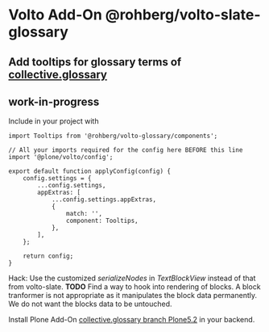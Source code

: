 # Volto Add-On @rohberg/volto-slate-glossary

## Add tooltips for glossary terms of [collective.glossary](https://github.com/collective/collective.glossary)

## work-in-progress

Include in your project with

    import Tooltips from '@rohberg/volto-glossary/components';

    // All your imports required for the config here BEFORE this line
    import '@plone/volto/config';

    export default function applyConfig(config) {
        config.settings = {
            ...config.settings,
            appExtras: [
                ...config.settings.appExtras,
                {
                    match: '',
                    component: Tooltips,
                },
            ],
        };

        return config;
    }

Hack: Use the customized *serializeNodes* in *TextBlockView* instead of that from volto-slate. **TODO** Find a way to hook into rendering of blocks. A block tranformer is not appropriate as it manipulates the block data permanently. We do not want the blocks data to be untouched.

Install Plone Add-On [collective.glossary branch Plone5.2](https://github.com/collective/collective.glossary) in your backend.